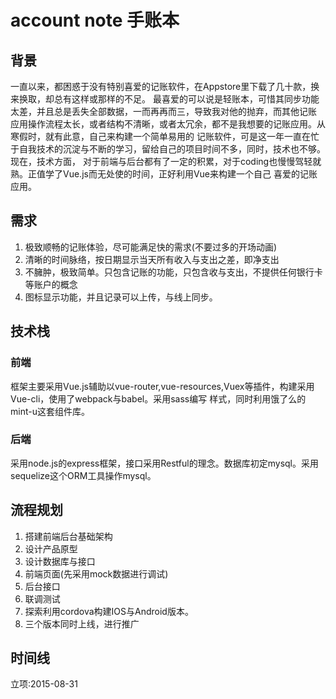 # account note 手账本
## 背景
一直以来，都困惑于没有特别喜爱的记账软件，在Appstore里下载了几十款，换来换取，却总有这样或那样的不足。
最喜爱的可以说是轻账本，可惜其同步功能太差，并且总是丢失全部数据，一而再再而三，导致我对他的抛弃，而其他记账
应用操作流程太长，或者结构不清晰，或者太冗余，都不是我想要的记账应用。从寒假时，就有此意，自己来构建一个简单易用的
记账软件，可是这一年一直在忙于自我技术的沉淀与不断的学习，留给自己的项目时间不多，同时，技术也不够。现在，技术方面，
对于前端与后台都有了一定的积累，对于coding也慢慢驾轻就熟。正值学了Vue.js而无处使的时间，正好利用Vue来构建一个自己
喜爱的记账应用。

## 需求
1. 极致顺畅的记账体验，尽可能满足快的需求(不要过多的开场动画)
2. 清晰的时间脉络，按日期显示当天所有收入与支出之差，即净支出
3. 不臃肿，极致简单。只包含记账的功能，只包含收与支出，不提供任何银行卡等账户的概念
4. 图标显示功能，并且记录可以上传，与线上同步。

## 技术栈
### 前端
框架主要采用Vue.js辅助以vue-router,vue-resources,Vuex等插件，构建采用Vue-cli，使用了webpack与babel。采用sass编写
样式，同时利用饿了么的mint-u这套组件库。

### 后端
采用node.js的express框架，接口采用Restful的理念。数据库初定mysql。采用sequelize这个ORM工具操作mysql。



## 流程规划
1. 搭建前端后台基础架构
2. 设计产品原型
3. 设计数据库与接口
4. 前端页面(先采用mock数据进行调试)
5. 后台接口
6. 联调测试
7. 探索利用cordova构建IOS与Android版本。
8. 三个版本同时上线，进行推广


## 时间线
立项:2015-08-31
